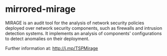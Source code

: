 # mirrored-mirage

MIRAGE is an audit tool for the analysis of network security policies deployed over network security components, such as firewalls and intrusion detection systems. It implements an analysis of components' configurations to detect anomalies on their deployment. 

Further information at: http://j.mp/TSPMirage

